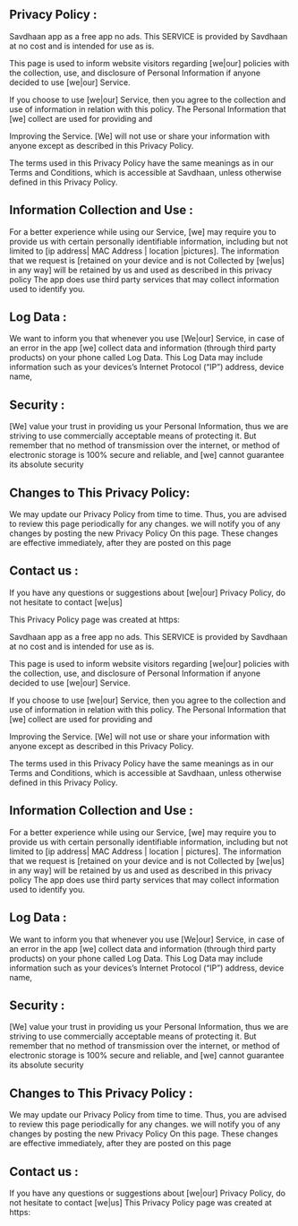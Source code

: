 <h2>Privacy Policy :</h2>

Savdhaan app as a free app no ads. This SERVICE is provided by Savdhaan at no cost and is intended for use as is.

This page is used to inform website visitors regarding [we|our] policies with the collection, use, and disclosure of Personal Information if anyone decided to use [we|our] Service.

If you choose to use [we|our] Service, then you agree to the collection and use of information in relation with this policy. The Personal Information that [we] collect are used for providing and

Improving the Service. [We] will not use or share your information with anyone except as described in this Privacy Policy.

The terms used in this Privacy Policy have the same meanings as in our Terms and Conditions, which is accessible at Savdhaan, unless otherwise defined in this Privacy Policy.

<h2>Information Collection and Use :</h2>

For a better experience while using our Service, [we] may require you to provide us with certain personally identifiable information, including but not limited to [ip address| MAC Address | location |pictures].
The information that we request is [retained on your device and is not Collected by [we|us] in any way] will be retained by us and used as described in this privacy policy  The app does use third party services that may collect information used to identify you.
 

<h2>Log Data :</h2>

We want to inform you that whenever you use [We|our] Service, in case of an error in the app [we] collect data and information (through third party products) on your phone called Log Data.
This Log Data may include information such as your devices’s Internet Protocol (“IP”) address, device name,
 
 
<h2>Security :</h2>
[We] value your trust in providing us your Personal Information, thus we are striving to use commercially acceptable means of 
protecting it. But remember that no method of transmission over  the internet, or method of electronic storage is 100% secure and reliable, and [we] cannot guarantee its absolute security
 
<h2>Changes to This Privacy Policy:</h2>
 
We may update our Privacy Policy from time to time. Thus, you are advised to review this page periodically for any changes. we will notify you of any changes by posting the new Privacy Policy
On this page. These changes are effective immediately, after they are posted on this page
 
<h2>Contact us :</h2> 
If you have any questions or suggestions about [we|our] Privacy Policy, do not hesitate to contact [we|us]

This Privacy Policy page was created at https:

Savdhaan app as a free app no ads. This SERVICE is provided by Savdhaan at no cost and is intended for use as is.

This page is used to inform website visitors regarding [we|our] policies with the collection, use, and disclosure of Personal Information if anyone decided to use [we|our] Service.

If you choose to use [we|our] Service, then you agree to the collection and use of information in relation with this policy. The Personal Information that [we] collect are used for providing and

Improving the Service. [We] will not use or share your information with anyone except as described in this Privacy Policy.

The terms used in this Privacy Policy have the same meanings as in our Terms and Conditions, which is accessible at Savdhaan, unless otherwise defined in this Privacy Policy.

<h2>Information Collection and Use :</h2>

For a better experience while using our Service, [we] may require you to provide us with certain personally identifiable information, including but not limited to [ip address| MAC Address | location | pictures].
The information that we request is [retained on your device and is not
Collected by [we|us] in any way] will be retained by us and used as described in this privacy policy
The app does use third party services that may collect information used to identify you.
 

<h2>Log Data :</h2>

We want to inform you that whenever you use [We|our] Service, in case of an error in the app [we] collect data and information (through third party products) on your phone called Log Data.
This Log Data may include information such as your devices’s Internet Protocol (“IP”) address, device name,
 
 
<h2>Security :</h2>
[We] value your trust in providing us your Personal Information, thus we are striving to use commercially acceptable means of protecting it. But remember that no method of transmission over  the internet, or method of electronic storage is 100% secure and reliable, and [we] cannot guarantee its absolute security
 

<h2>Changes to This Privacy Policy :</h2>
 
We may update our Privacy Policy from time to time. Thus, you are advised to review this page periodically for any changes. we will notify you of any changes by posting the new Privacy Policy
On this page. These changes are effective immediately, after they are posted on this page
  

<h2>Contact us :</h2>
If you have any questions or suggestions about [we|our] Privacy Policy, do not hesitate to contact [we|us]
This Privacy Policy page was created at https:
